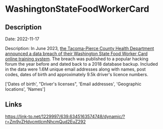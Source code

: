 # WashingtonStateFoodWorkerCard

## Description

Date: 2022-11-17

Description:
In June 2023, <a href="https://tpchd.org/news/data-breach-exposed-food-worker-card-records-we-are-notifying-those-affected/" target="_blank" rel="noopener">the Tacoma-Pierce County Health Department announced a data breach of their Washington State Food Worker Card online training system</a>. The breach was published to a popular hacking forum the year before and dated back to a 2018 database backup. Included in the data were 1.6M unique email addresses along with names, post codes, dates of birth and approximately 9.5k driver's licence numbers.


['Dates of birth', "Driver's licenses", 'Email addresses', 'Geographic locations', 'Names']

## Links

https://link-to.net/1229997/639.6345163574748/dynamic/?r=Zm9vZHdvcmtlcmNhcmQud2EuZ292